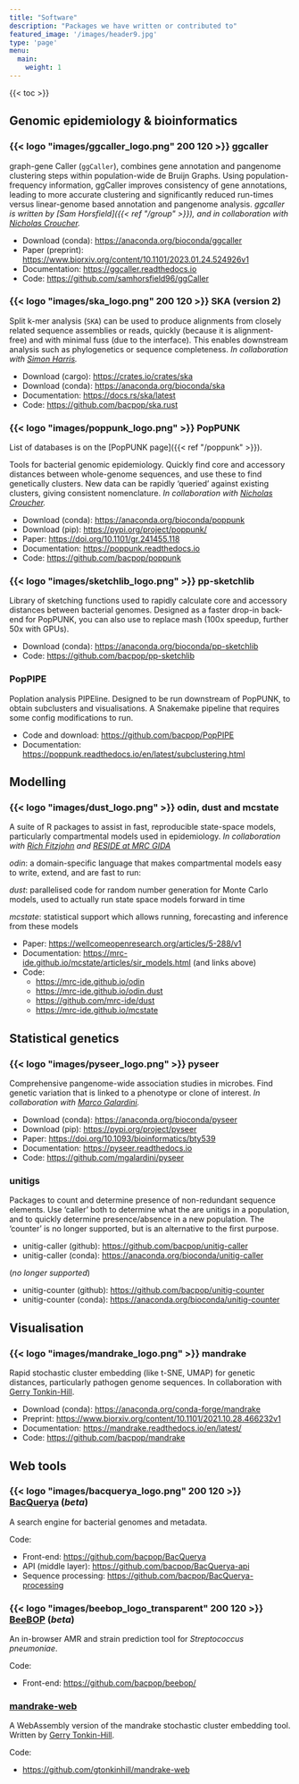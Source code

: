 ```yaml
---
title: "Software"
description: "Packages we have written or contributed to"
featured_image: '/images/header9.jpg'
type: 'page'
menu:
  main:
    weight: 1
---
```


{{< toc >}}

##  Genomic epidemiology & bioinformatics

### {{< logo "images/ggcaller_logo.png" 200 120 >}} ggcaller

graph-gene Caller (`ggCaller`), combines gene annotation and pangenome clustering steps within population-wide de Bruijn Graphs. Using population-frequency information, ggCaller improves consistency of gene annotations, leading to more accurate clustering and significantly reduced run-times versus linear-genome based annotation and pangenome analysis.
*ggcaller is written by [Sam Horsfield]({{< ref "/group" >}}), and in collaboration with [Nicholas Croucher](https://www.imperial.ac.uk/people/n.croucher).*

* Download (conda): https://anaconda.org/bioconda/ggcaller
* Paper (preprint): https://www.biorxiv.org/content/10.1101/2023.01.24.524926v1
* Documentation: https://ggcaller.readthedocs.io
* Code: https://github.com/samhorsfield96/ggCaller

### {{< logo "images/ska_logo.png" 200 120 >}} SKA (version 2)

Split k-mer analysis (`SKA`) can be used to produce alignments from closely related sequence assemblies or
reads, quickly (because it is alignment-free) and with minimal fuss (due to the interface).
This enables downstream analysis such as phylogenetics or sequence completeness.
*In collaboration with [Simon Harris](https://github.com/simonrharris).*

* Download (cargo): https://crates.io/crates/ska
* Download (conda): https://anaconda.org/bioconda/ska
* Documentation: https://docs.rs/ska/latest
* Code: https://github.com/bacpop/ska.rust

### {{< logo "images/poppunk_logo.png" >}} PopPUNK

List of databases is on the [PopPUNK page]({{< ref "/poppunk" >}}).

Tools for bacterial genomic epidemiology. Quickly find core and accessory distances between whole-genome sequences, and use these to find genetically clusters. New data can be rapidly ‘queried’ against existing clusters, giving consistent nomenclature.
*In collaboration with [Nicholas Croucher](https://www.imperial.ac.uk/people/n.croucher).*

* Download (conda): https://anaconda.org/bioconda/poppunk
* Download (pip): https://pypi.org/project/poppunk/
* Paper: https://doi.org/10.1101/gr.241455.118
* Documentation: https://poppunk.readthedocs.io
* Code: https://github.com/bacpop/poppunk

### {{< logo "images/sketchlib_logo.png" >}} pp-sketchlib

Library of sketching functions used to rapidly calculate core and accessory distances between bacterial genomes. Designed as a faster drop-in back-end for PopPUNK, you can also use to replace mash (100x speedup, further 50x with GPUs).

* Download (conda): https://anaconda.org/bioconda/pp-sketchlib
* Code: https://github.com/bacpop/pp-sketchlib

### PopPIPE

Poplation analysis PIPEline. Designed to be run downstream of PopPUNK, to obtain subclusters and visualisations.
A Snakemake pipeline that requires some config modifications to run.

* Code and download: https://github.com/bacpop/PopPIPE
* Documentation: https://poppunk.readthedocs.io/en/latest/subclustering.html

## Modelling

### {{< logo "images/dust_logo.png" >}} odin, dust and mcstate

A suite of R packages to assist in fast, reproducible state-space models, particularly compartmental models used in epidemiology.
*In collaboration with [Rich Fitzjohn](https://github.com/richfitz) and [RESIDE at MRC GIDA](https://reside-ic.github.io/)*

*odin*: a domain-specific language that makes compartmental models easy to write, extend, and are fast to run:

*dust*: parallelised code for random number generation for Monte Carlo models, used to actually run state space models forward in time

*mcstate*: statistical support which allows running, forecasting and inference from these models

* Paper: https://wellcomeopenresearch.org/articles/5-288/v1
* Documentation: https://mrc-ide.github.io/mcstate/articles/sir_models.html (and links above)
* Code:
    * https://mrc-ide.github.io/odin
    * https://mrc-ide.github.io/odin.dust
    * https://github.com/mrc-ide/dust
    * https://mrc-ide.github.io/mcstate

## Statistical genetics

### {{< logo "images/pyseer_logo.png" >}} pyseer

Comprehensive pangenome-wide association studies in microbes. Find genetic variation that is linked to a phenotype or clone of interest.
*In collaboration with [Marco Galardini](https://www.resist-cluster.de/en/about-us/research-team/prof-dr-marco-galardini/).*

* Download (conda): https://anaconda.org/bioconda/pyseer
* Download (pip): https://pypi.org/project/pyseer
* Paper:  https://doi.org/10.1093/bioinformatics/bty539
* Documentation: https://pyseer.readthedocs.io
* Code: https://github.com/mgalardini/pyseer

### unitigs

Packages to count and determine presence of non-redundant sequence elements. Use ‘caller’ both to determine what the are unitigs in a population, and to quickly determine presence/absence in a new population. The ‘counter’ is no longer supported, but is an alternative to the first purpose.

* unitig-caller (github): https://github.com/bacpop/unitig-caller
* unitig-caller (conda): https://anaconda.org/bioconda/unitig-caller

(*no longer supported*)
* unitig-counter (github): https://github.com/bacpop/unitig-counter
* unitig-counter (conda): https://anaconda.org/bioconda/unitig-counter

## Visualisation

### {{< logo "images/mandrake_logo.png" >}} mandrake

Rapid stochastic cluster embedding (like t-SNE, UMAP) for genetic distances, particularly pathogen genome sequences.
In collaboration with [Gerry Tonkin-Hill](https://gtonkinhill.github.io/).

* Download (conda): https://anaconda.org/conda-forge/mandrake
* Preprint: https://www.biorxiv.org/content/10.1101/2021.10.28.466232v1
* Documentation: https://mandrake.readthedocs.io/en/latest/
* Code: https://github.com/bacpop/mandrake

## Web tools

### {{< logo "images/bacquerya_logo.png" 200 120 >}} [BacQuerya](wwww.bacquerya.com) (*beta*)

A search engine for bacterial genomes and metadata.

Code:
* Front-end: https://github.com/bacpop/BacQuerya
* API (middle layer): https://github.com/bacpop/BacQuerya-api
* Sequence processing: https://github.com/bacpop/BacQuerya-processing

### {{< logo "images/beebop_logo_transparent" 200 120 >}} [BeeBOP](https://beebop.dide.ic.ac.uk/) (*beta*)

An in-browser AMR and strain prediction tool for *Streptococcus pneumoniae*.

Code:
* Front-end: https://github.com/bacpop/beebop/

### [mandrake-web](https://gtonkinhill.github.io/mandrake-web/)

A WebAssembly version of the mandrake stochastic cluster embedding tool. Written by [Gerry Tonkin-Hill](https://gtonkinhill.github.io/).

Code:
* https://github.com/gtonkinhill/mandrake-web
